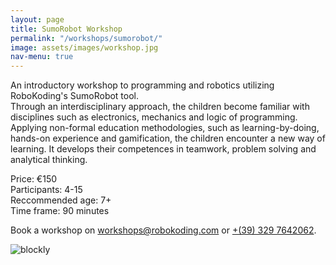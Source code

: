 ```yaml
---
layout: page
title: SumoRobot Workshop
permalink: "/workshops/sumorobot/"
image: assets/images/workshop.jpg
nav-menu: true
---
```


An introductory workshop to programming and robotics utilizing RoboKoding's SumoRobot tool.   
Through an interdisciplinary approach, the children become familiar with disciplines such as electronics, mechanics and logic of programming.  
Applying non-formal education methodologies, such as learning-by-doing, hands-on experience and gamification, the children encounter a new way of learning. It develops their competences in teamwork, problem solving and analytical thinking. 

Price: €150  
Participants: 4-15  
Reccommended age: 7+  
Time frame: 90 minutes

Book a workshop on [workshops@robokoding.com](#) or [+(39) 329 7642062](#).

![blockly](../../../assets/images/blockly.jpg)
